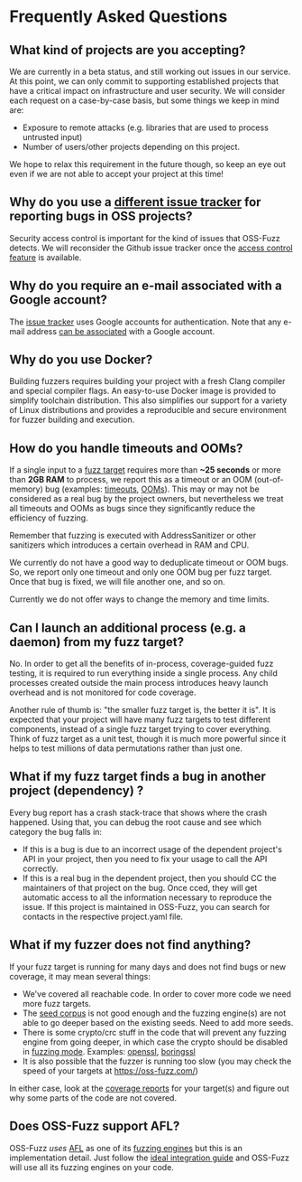 # Frequently Asked Questions

## What kind of projects are you accepting?

We are currently in a beta status, and still working out issues in our service. At this point, we
can only commit to supporting established projects that have a critical impact on infrastructure and
user security. We will consider each request on a case-by-case basis, but some things we keep in mind are:

  - Exposure to remote attacks (e.g. libraries that are used to process untrusted input)
  - Number of users/other projects depending on this project.

We hope to relax this requirement in the future though, so keep an eye out even if we are not able
to accept your project at this time!

## Why do you use a [different issue tracker](https://bugs.chromium.org/p/oss-fuzz/issues/list) for reporting bugs in OSS projects?

Security access control is important for the kind of issues that OSS-Fuzz detects.
We will reconsider the Github issue tracker once the
[access control feature](https://github.com/isaacs/github/issues/37) is available.

## Why do you require an e-mail associated with a Google account?

The [issue tracker](https://bugs.chromium.org/p/oss-fuzz/issues/list) uses Google accounts for authentication. 
Note that any e-mail address [can be associated](https://support.google.com/accounts/answer/176347?hl=en)
with a Google account. 

## Why do you use Docker?

Building fuzzers requires building your project with a fresh Clang compiler and special compiler flags. 
An easy-to-use Docker image is provided to simplify toolchain distribution. This also simplifies our
support for a variety of Linux distributions and provides a reproducible and secure environment for fuzzer
building and execution.

## How do you handle timeouts and OOMs?

If a single input to a [fuzz target](glossary.md#fuzz-target)
requires more than **~25 seconds** or more than **2GB RAM** to process, we
report this as a timeout or an OOM (out-of-memory) bug
(examples: [timeouts](https://bugs.chromium.org/p/oss-fuzz/issues/list?can=1&q=%22Crash+Type%3A+Timeout%22),
[OOMs](https://bugs.chromium.org/p/oss-fuzz/issues/list?can=1&q="Crash+Type%3A+Out-of-memory")).
This may or may not be considered as a real bug by the project owners,
but nevertheless we treat all timeouts and OOMs as bugs
since they significantly reduce the efficiency of fuzzing.

Remember that fuzzing is executed with AddressSanitizer or other
sanitizers which introduces a certain overhead in RAM and CPU.

We currently do not have a good way to deduplicate timeout or OOM bugs.
So, we report only one timeout and only one OOM bug per fuzz target.
Once that bug is fixed, we will file another one, and so on.

Currently we do not offer ways to change the memory and time limits.

## Can I launch an additional process (e.g. a daemon) from my fuzz target?

No. In order to get all the benefits of in-process, coverage-guided fuzz testing,
it is required to run everything inside a single process. Any child processes created
outside the main process introduces heavy launch overhead and is not monitored for
code coverage.

Another rule of thumb is: "the smaller fuzz target is, the better it is". It is
expected that your project will have many fuzz targets to test different components,
instead of a single fuzz target trying to cover everything. Think of fuzz target
as a unit test, though it is much more powerful since it helps to test millions
of data permutations rather than just one.

## What if my fuzz target finds a bug in another project (dependency) ?

Every bug report has a crash stack-trace that shows where the crash happened.
Using that, you can debug the root cause and see which category the bug falls in:

- If this is a bug is due to an incorrect usage of the dependent project's API 
in your project, then you need to fix your usage to call the API correctly.
- If this is a real bug in the dependent project, then you should CC the maintainers
of that project on the bug. Once cced, they will get automatic access to all the
information necessary to reproduce the issue. If this project is maintained in OSS-Fuzz,
you can search for contacts in the respective project.yaml file.

## What if my fuzzer does not find anything? 

If your fuzz target is running for many days and does not find bugs or new coverage, it may mean several things: 
- We've covered all reachable code. In order to cover more code we need more fuzz targets.
- The [seed corpus](new_project_guide.md#seed-corpus) is not good enough and the fuzzing engine(s) are not able to go deeper based on the existing seeds. Need to add more seeds. 
- There is some crypto/crc stuff in the code that will prevent any fuzzing engine from going deeper, in which case the crypto should be disabled in [fuzzing mode](http://libfuzzer.info#fuzzer-friendly-build-mode). Examples: [openssl](https://github.com/openssl/openssl/tree/master/fuzz#reproducing-issues), [boringssl](https://boringssl.googlesource.com/boringssl/+/HEAD/FUZZING.md#Fuzzer-mode)
- It is also possible that the fuzzer is running too slow (you may check the speed of your targets at https://oss-fuzz.com/)

In either case, look at the [coverage reports](clusterfuzz.md#coverage-reports) for your target(s) and figure out why some parts of the code are not covered. 
    
## Does OSS-Fuzz support AFL?
OSS-Fuzz *uses* [AFL](http://lcamtuf.coredump.cx/afl/) as one of its [fuzzing engines](glossary.md#fuzzing-engine) but this is an implementation detail. Just follow the [ideal integration guide](ideal_integration.md) and OSS-Fuzz will use all its fuzzing engines on your code.
